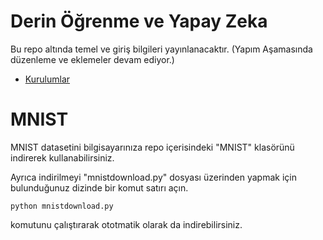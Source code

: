 # Derin Öğrenme ve Yapay Zeka

Bu repo altında temel ve giriş bilgileri yayınlanacaktır. (Yapım Aşamasında düzenleme ve eklemeler devam ediyor.)

* [Kurulumlar](https://github.com/metover/Yapay-Zeka/blob/master/Kurulumlar.ipynb)


# MNIST
MNIST datasetini bilgisayarınıza repo içerisindeki "MNIST" klasörünü indirerek kullanabilirsiniz.

Ayrıca indirilmeyi "mnistdownload.py" dosyası üzerinden yapmak için bulunduğunuz dizinde bir komut satırı açın.

```
python mnistdownload.py
```

komutunu çalıştırarak ototmatik olarak da indirebilirsiniz.



